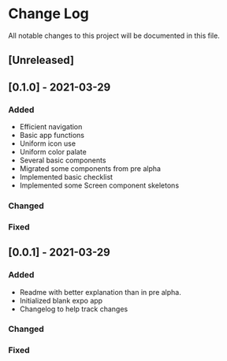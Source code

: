 # Change Log
All notable changes to this project will be documented in this file.
 
## [Unreleased]

## [0.1.0] - 2021-03-29
 
### Added
- Efficient navigation
- Basic app functions
- Uniform icon use
- Uniform color palate
- Several basic components
- Migrated some components from pre alpha
- Implemented basic checklist
- Implemented some Screen component skeletons
 
### Changed
 
### Fixed
 
## [0.0.1] - 2021-03-29
 
### Added
- Readme with better explanation than in pre alpha.
- Initialized blank expo app
- Changelog to help track changes
 
### Changed
 
### Fixed
